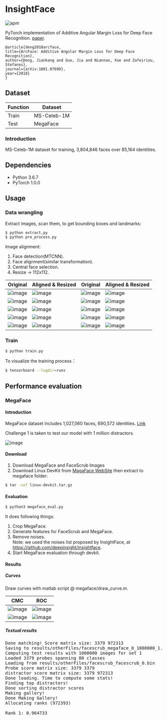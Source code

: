 # InsightFace

![apm](https://img.shields.io/apm/l/vim-mode.svg)

PyTorch implementation of Additive Angular Margin Loss for Deep Face Recognition.
[paper](https://arxiv.org/pdf/1801.07698.pdf).
```
@article{deng2018arcface,
title={ArcFace: Additive Angular Margin Loss for Deep Face Recognition},
author={Deng, Jiankang and Guo, Jia and Niannan, Xue and Zafeiriou, Stefanos},
journal={arXiv:1801.07698},
year={2018}
}
```
## Dataset

Function|Dataset|
|---|---|
|Train|MS-Celeb-1M|
|Test|MegaFace|

### Introduction

MS-Celeb-1M dataset for training, 3,804,846 faces over 85,164 identities.


## Dependencies
- Python 3.6.7
- PyTorch 1.0.0

## Usage

### Data wrangling
Extract images, scan them, to get bounding boxes and landmarks:
```bash
$ python extract.py
$ python pre_process.py
```

Image alignment:
1. Face detection(MTCNN).
2. Face alignment(similar transformation).
3. Central face selection.
4. Resize -> 112x112. 

Original | Aligned & Resized | Original | Aligned & Resized |
|---|---|---|---|
|![image](https://github.com/foamliu/InsightFace/raw/master/images/0_raw.jpg)|![image](https://github.com/foamliu/InsightFace/raw/master/images/0_img.jpg)|![image](https://github.com/foamliu/InsightFace/raw/master/images/1_raw.jpg)|![image](https://github.com/foamliu/InsightFace/raw/master/images/1_img.jpg)|
|![image](https://github.com/foamliu/InsightFace/raw/master/images/2_raw.jpg)|![image](https://github.com/foamliu/InsightFace/raw/master/images/2_img.jpg)|![image](https://github.com/foamliu/InsightFace/raw/master/images/3_raw.jpg)|![image](https://github.com/foamliu/InsightFace/raw/master/images/3_img.jpg)|
|![image](https://github.com/foamliu/InsightFace/raw/master/images/4_raw.jpg)|![image](https://github.com/foamliu/InsightFace/raw/master/images/4_img.jpg)|![image](https://github.com/foamliu/InsightFace/raw/master/images/5_raw.jpg)|![image](https://github.com/foamliu/InsightFace/raw/master/images/5_img.jpg)|
|![image](https://github.com/foamliu/InsightFace/raw/master/images/6_raw.jpg)|![image](https://github.com/foamliu/InsightFace/raw/master/images/6_img.jpg)|![image](https://github.com/foamliu/InsightFace/raw/master/images/7_raw.jpg)|![image](https://github.com/foamliu/InsightFace/raw/master/images/7_img.jpg)|
|![image](https://github.com/foamliu/InsightFace/raw/master/images/8_raw.jpg)|![image](https://github.com/foamliu/InsightFace/raw/master/images/8_img.jpg)|![image](https://github.com/foamliu/InsightFace/raw/master/images/9_raw.jpg)|![image](https://github.com/foamliu/InsightFace/raw/master/images/9_img.jpg)|

### Train
```bash
$ python train.py
```

To visualize the training process：
```bash
$ tensorboard --logdir=runs
```

## Performance evaluation

### MegaFace
 
#### Introduction
 
MegaFace dataset includes 1,027,060 faces, 690,572 identities. [Link](http://megaface.cs.washington.edu/)
 
Challenge 1 is taken to test our model with 1 million distractors. 

![image](https://github.com/foamliu/InsightFace-v2/raw/master/images/megaface_stats.png)
 
#### Download

1. Download MegaFace and FaceScrub Images
2. Download Linux DevKit from [MagaFace WebSite](http://megaface.cs.washington.edu/) then extract to megaface folder:

```bash
$ tar -vxf linux-devkit.tar.gz
```

#### Evaluation

```bash
$ python3 megaface_eval.py
```

It does following things:
1. Crop MegaFace.
2. Generate features for FaceScrub and MegaFace.
3. Remove noises. 
<br>Note: we used the noises list proposed by InsightFace, at https://github.com/deepinsight/insightface.
4. Start MegaFace evaluation through devkit. 

#### Results

##### Curves

Draw curves with matlab script @ megaface/draw_curve.m. 

CMC|ROC|
|---|---|
|![image](https://github.com/foamliu/InsightFace-v2/raw/master/images/megaface_cmc.jpg)|![image](https://github.com/foamliu/InsightFace-v2/raw/master/images/megaface_roc.jpg)|
|![image](https://github.com/foamliu/InsightFace-v2/raw/master/images/megaface_cmc_2.jpg)|![image](https://github.com/foamliu/InsightFace-v2/raw/master/images/megaface_roc_2.jpg)|

##### Textual results
<pre>
Done matching! Score matrix size: 3379 972313
Saving to results/otherFiles/facescrub_megaface_0_1000000_1.bin
Computing test results with 1000000 images for set 1
Loaded 3379 probes spanning 80 classes
Loading from results/otherFiles/facescrub_facescrub_0.bin
Probe score matrix size: 3379 3379
distractor score matrix size: 3379 972313
Done loading. Time to compute some stats!
Finding top distractors!
Done sorting distractor scores
Making gallery!
Done Making Gallery!
Allocating ranks (972393)

Rank 1: 0.964733
</pre>

